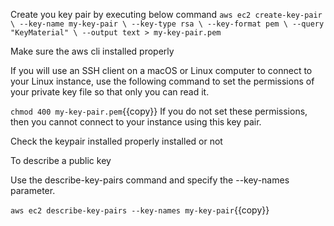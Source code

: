 Create you key pair by executing below command
`aws ec2 create-key-pair \
    --key-name my-key-pair \
    --key-type rsa \
    --key-format pem \
    --query "KeyMaterial" \
    --output text > my-key-pair.pem`


Make sure the aws cli installed properly

If you will use an SSH client on a macOS or Linux computer to connect to your Linux instance, use the following command to set the permissions of your private key file so that only you can read it.

`chmod 400 my-key-pair.pem`{{copy}}
If you do not set these permissions, then you cannot connect to your instance using this key pair.


Check the keypair installed properly installed or not

To describe a public key

Use the describe-key-pairs command and specify the --key-names parameter.

`aws ec2 describe-key-pairs --key-names my-key-pair`{{copy}}
